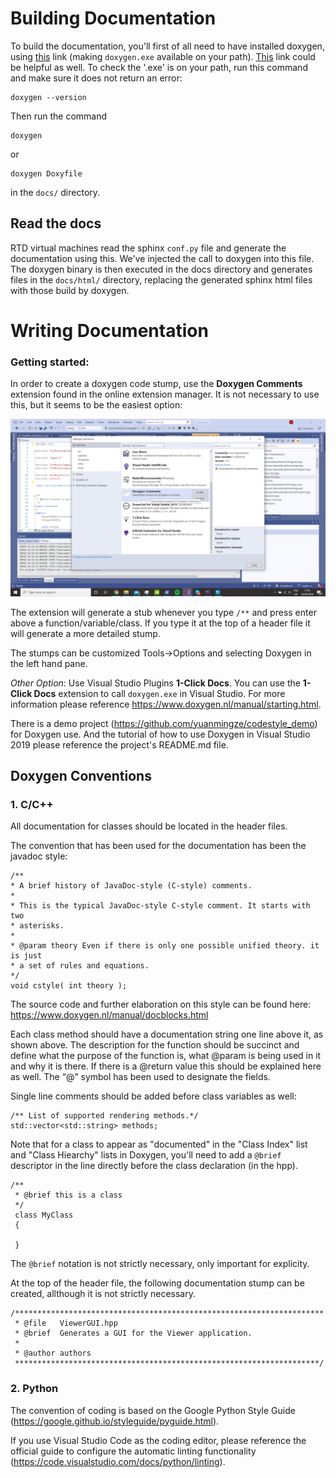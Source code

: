 # Building Documentation

To build the documentation, you'll first of all need to have installed doxygen, using [this](https://www.doxygen.nl/download.html) link (making `doxygen.exe` available on your path). [This](https://www.doxygen.nl/manual/install.html) link could be helpful as well. To check the '.exe' is on your path, run this command and make sure it does not return an error:
    
    doxygen --version

Then run the command 
	
	doxygen

or 

    doxygen Doxyfile

in the `docs/` directory.

## Read the docs 

RTD virtual machines read the sphinx `conf.py` file and generate the documentation using this. We've injected the call to doxygen into this file. The doxygen
binary is then executed in the docs directory and generates files in the `docs/html/` directory, replacing the generated sphinx html files with those build by doxygen.

# Writing Documentation

### Getting started:

In order to create a doxygen code stump, use the **Doxygen Comments** extension found in the online extension manager. It is not necessary to use this, but it seems to be the easiest option:

<img src='images/vs_screenshot_1.png'/>

The extension will generate a stub whenever you type `/**` and press enter above a function/variable/class.  If you type it at the top of a header file it will generate a more detailed stump.

The stumps can be customized Tools->Options and selecting Doxygen in the left hand pane.

*Other Option*: Use Visual Studio Plugins **1-Click Docs**. You can use the **1-Click Docs** extension to call `doxygen.exe` in Visual Studio. For more information please reference https://www.doxygen.nl/manual/starting.html.

There is a demo project (https://github.com/yuanmingze/codestyle_demo) for Doxygen use. And the tutorial of how to use Doxygen in Visual Studio 2019 please reference the project's README.md file.

## Doxygen Conventions

### 1. C/C++

All documentation for classes should be located in the header files.

The convention that has been used for the documentation has been the javadoc style:

	/**
	* A brief history of JavaDoc-style (C-style) comments.
	*
	* This is the typical JavaDoc-style C-style comment. It starts with two
	* asterisks.
	*
	* @param theory Even if there is only one possible unified theory. it is just
	* a set of rules and equations.
	*/
	void cstyle( int theory );

The source code and further elaboration on this style can be found here: 
https://www.doxygen.nl/manual/docblocks.html

Each class method should have a documentation string one line above it, as shown above. The description for the function should be succinct and define what the purpose of the function is, what @param is being used in it and why it is there. If there is a @return value this should be explained here as well. The “@” symbol has been used to designate the fields. 

Single line comments should be added before class variables as well: 

	/** List of supported rendering methods.*/ 	
	std::vector<std::string> methods;

Note that for a class to appear as "documented" in the "Class Index" list and "Class Hiearchy" lists in Doxygen, you'll need to add a `@brief` descriptor in the line directly before the class declaration (in the hpp). 

	/**
	 * @brief this is a class
	 */
	 class MyClass
	 {

	 }
The `@brief` notation is not strictly necessary, only important for explicity.

At the top of the header file, the following documentation stump can be created, allthough it is not strictly necessary. 

	/*********************************************************************
	 * @file   ViewerGUI.hpp
	 * @brief  Generates a GUI for the Viewer application. 
	 * 
	 * @author authors
	 ********************************************************************/


### 2. Python

The convention of coding is based on the Google Python Style Guide (https://google.github.io/styleguide/pyguide.html).

If you use Visual Studio Code as the coding editor, please reference the official guide to configure the automatic linting functionality (https://code.visualstudio.com/docs/python/linting).
